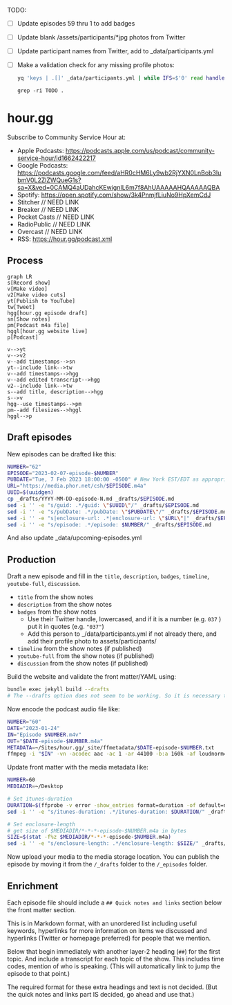 TODO: 

- [ ] Update episodes 59 thru 1 to add badges

- [ ] Update blank /assets/participants/*jpg photos from Twitter

- [ ] Update participant names from Twitter, add to _data/participants.yml

- [ ] Make a validation check for any missing profile photos:

  ```sh
  yq 'keys | .[]' _data/participants.yml | while IFS=$'0' read handle; do ls assets/participants/$handle.jpg > /dev/null; done
  ```

  `grep -ri TODO .`


# hour.gg

Subscribe to Community Service Hour at:

- Apple Podcasts: https://podcasts.apple.com/us/podcast/community-service-hour/id1662422217
- Google Podcasts: https://podcasts.google.com/feed/aHR0cHM6Ly9wb2RjYXN0LnBob3IubmV0L2ZlZWQueG1s?sa=X&ved=0CAMQ4aUDahcKEwignIL6m7f8AhUAAAAAHQAAAAAQBA
- Spotify: https://open.spotify.com/show/3k4PnmjfLiuNo9HpXemCdJ
- Stitcher // NEED LINK
- Breaker // NEED LINK
- Pocket Casts // NEED LINK
- RadioPublic // NEED LINK
- Overcast // NEED LINK
- RSS: https://hour.gg/podcast.xml

## Process

```mermaid
graph LR
s[Record show]
v[Make video]
v2[Make video cuts]
yt[Publish to YouTube]
tw[Tweet]
hgg[hour.gg episode draft]
sn[Show notes]
pm[Podcast m4a file]
hggl[hour.gg website live]
p[Podcast]

v-->yt
v-->v2
v--add timestamps-->sn
yt--include link-->tw
v--add timestamps-->hgg
v--add edited transcript-->hgg
v2--include link-->tw
s--add title, description-->hgg
s-->v
hgg--use timestamps-->pm
pm--add filesizes-->hggl
hggl-->p
```

## Draft episodes

New episodes can be drafted like this:

```sh
NUMBER="62"
EPISODE="2023-02-07-episode-$NUMBER"
PUBDATE="Tue, 7 Feb 2023 18:00:00 -0500" # New York EST/EDT as appropriate
URL="https://media.phor.net/csh/$EPISODE.m4a"
UUID=$(uuidgen)
cp _drafts/YYYY-MM-DD-episode-N.md _drafts/$EPISODE.md
sed -i '' -e "s/guid: .*/guid: \"$UUID\"/" _drafts/$EPISODE.md
sed -i '' -e "s/pubDate: .*/pubDate: \"$PUBDATE\"/" _drafts/$EPISODE.md
sed -i '' -e "s|enclosure-url: .*|enclosure-url: \"$URL\"|" _drafts/$EPISODE.md
sed -i '' -e "s/episode: .*/episode: $NUMBER/" _drafts/$EPISODE.md
```

And also update _data/upcoming-episodes.yml
## Production

Draft a new episode and fill in the `title`, `description`, `badges`, `timeline`, `youtube-full`, `discussion`.

* `title` from the show notes
* `description` from the show notes
* `badges` from the show notes
  * Use their Twitter handle, lowercased, and if it is a number (e.g. `037` ) put it in quotes (e.g. `"037"`)
  * Add this person to _/data/participants.yml if not already there, and add their profile photo to assets/participants/
* `timeline` from the show notes (if published)
* `youtube-full` from the show notes (if published)
* `discussion` from the show notes (if published)

Build the website and validate the front matter/YAML using:

```sh
bundle exec jekyll build --drafts
# The --drafts option does not seem to be working. So it is necessary to temporarily move the files in /_drafts to /_episodes before building. Move back before making PR!
```

Now encode the podcast audio file like:

```sh
NUMBER="60"
DATE="2023-01-24"
IN="Episode $NUMBER.m4v"
OUT="$DATE-episode-$NUMBER.m4a"
METADATA=~/Sites/hour.gg/_site/ffmetadata/$DATE-episode-$NUMBER.txt
ffmpeg -i "$IN" -vn -acodec aac -ac 1 -ar 44100 -b:a 160k -af loudnorm=I=-16:TP=-1:LRA=11:print_format=json -f matroska - | ffmpeg -i - -i "$METADATA" -map_metadata 1 -codec copy "$OUT"
```

Update front matter with the media metadata like:

```sh
NUMBER=60
MEDIADIR=~/Desktop

# Set itunes-duration
DURATION=$(ffprobe -v error -show_entries format=duration -of default=noprint_wrappers=1:nokey=1 $MEDIADIR/*-*-*-episode-$NUMBER.m4a | cut -d. -f1)
sed -i '' -e "s/itunes-duration: .*/itunes-duration: $DURATION/" _drafts/*-*-*-episode-$NUMBER.md

# Set enclosure-length
# get size of $MEDIADIR/*-*-*-episode-$NUMBER.m4a in bytes
SIZE=$(stat -f%z $MEDIADIR/*-*-*-episode-$NUMBER.m4a)
sed -i '' -e "s/enclosure-length: .*/enclosure-length: $SIZE/" _drafts/*-*-*-episode-$NUMBER.md
```

Now upload your media to the media storage location. You can publish the episode by moving it from the `/_drafts` folder to the `/_episodes` folder.

## Enrichment

Each episode file should include a `## Quick notes and links` section below the front matter section.

This is in Markdown format, with an unordered list including useful keywords, hyperlinks for more information on items we discussed and hyperlinks (Twitter or homepage preferred) for people that we mention.

Below that begin immediately with another layer-2 heading (`##`) for the first topic. And include a transcript for each topic of the show. This includes time codes, mention of who is speaking. (This will automatically link to jump the episode to that point.)

The required format for these extra headings and text is not decided. (But the quick notes and links part IS decided, go ahead and use that.)
